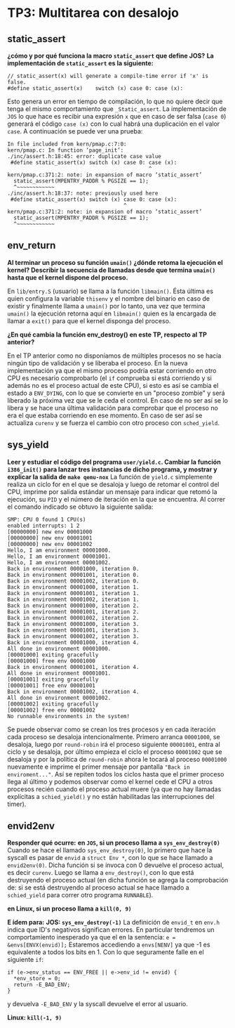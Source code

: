 TP3: Multitarea con desalojo
============================

static_assert
-------------

**¿cómo y por qué funciona la macro `static_assert` que define JOS?**
**La implementación de `static_assert` es la siguiente:**
```
// static_assert(x) will generate a compile-time error if 'x' is false.
#define static_assert(x)	switch (x) case 0: case (x):
```
Esto genera un error en tiempo de compilación, lo que no quiere decir que tenga el mismo comportamiento que `_Static_assert`. La implementación de `JOS` lo que hace es recibir una expresión `x` que en caso de ser falsa (`case 0`) generará el código `case (x)` con lo cual habrá una duplicación en el valor `case`. A continuación se puede ver una prueba:
```
In file included from kern/pmap.c:7:0:
kern/pmap.c: In function ‘page_init’:
./inc/assert.h:18:45: error: duplicate case value
 #define static_assert(x) switch (x) case 0: case (x):
                                             ^
kern/pmap.c:371:2: note: in expansion of macro ‘static_assert’
  static_assert(MPENTRY_PADDR % PGSIZE == 1);
  ^~~~~~~~~~~~~
./inc/assert.h:18:37: note: previously used here
 #define static_assert(x) switch (x) case 0: case (x):
                                     ^
kern/pmap.c:371:2: note: in expansion of macro ‘static_assert’
  static_assert(MPENTRY_PADDR % PGSIZE == 1);
  ^~~~~~~~~~~~~
```

env_return
----------

**Al terminar un proceso su función `umain()` ¿dónde retoma la ejecución el kernel? Describir la secuencia de llamadas desde que termina `umain()` hasta que el kernel dispone del proceso.**

En `lib/entry.S` (usuario) se llama a la función `libmain()`. Ésta última es quien configura la variable `thisenv` y el nombre del binario en caso de existir y finalmente llama a `umain()` por lo tanto, una vez que termina `umain()` la ejecución retorna aquí en `libmain()` quien es la encargada de llamar a `exit()` para que el kernel disponga del proceso.

**¿En qué cambia la función env_destroy() en este TP, respecto al TP anterior?**

En el TP anterior como no disponíamos de múltiples procesos no se hacía ningún tipo de validación y se liberaba el proceso. En la nueva implementación ya que el mismo proceso podría estar corriendo en otro CPU es necesario comprobarlo (el `if` comprueba si está corriendo y si además no es el proceso actual de este CPU), si esto es así se cambia el estado a `ENV_DYING`, con lo que se convierte en un "proceso zombie" y será liberado la próxima vez que se le ceda el control. En caso de no ser así se lo libera y se hace una última validación para comprobar que el proceso no era el que estaba corriendo en ese momento. En caso de ser así se actualiza `curenv` y se fuerza el cambio con otro proceso con `sched_yield`.

sys_yield
---------

**Leer y estudiar el código del programa `user/yield.c`. Cambiar la función `i386_init()` para lanzar tres instancias de dicho programa, y mostrar y explicar la salida de `make qemu-nox`**
La función de `yield.c` simplemente realiza un ciclo for en el que se desaloja y luego de retomar el control del CPU, imprime por salida estándar un mensaje para indicar que retomó la ejecución, su `PID` y el número de iteración en la que se encuentra. Al correr el comando indicado se obtuvo la siguiente salida:
```
SMP: CPU 0 found 1 CPU(s)
enabled interrupts: 1 2
[00000000] new env 00001000
[00000000] new env 00001001
[00000000] new env 00001002
Hello, I am environment 00001000.
Hello, I am environment 00001001.
Hello, I am environment 00001002.
Back in environment 00001000, iteration 0.
Back in environment 00001001, iteration 0.
Back in environment 00001002, iteration 0.
Back in environment 00001000, iteration 1.
Back in environment 00001001, iteration 1.
Back in environment 00001002, iteration 1.
Back in environment 00001000, iteration 2.
Back in environment 00001001, iteration 2.
Back in environment 00001002, iteration 2.
Back in environment 00001000, iteration 3.
Back in environment 00001001, iteration 3.
Back in environment 00001002, iteration 3.
Back in environment 00001000, iteration 4.
All done in environment 00001000.
[00001000] exiting gracefully
[00001000] free env 00001000
Back in environment 00001001, iteration 4.
All done in environment 00001001.
[00001001] exiting gracefully
[00001001] free env 00001001
Back in environment 00001002, iteration 4.
All done in environment 00001002.
[00001002] exiting gracefully
[00001002] free env 00001002
No runnable environments in the system!
```
Se puede observar como se crean los tres procesos y en cada iteración cada proceso se desaloja intencionalmente. Primero arranca `00001000`, se desaloja, luego por `round-robin` irá el proceso siguiente `00001001`, entra al ciclo y se desaloja, por último empieza el ciclo el proceso `00001002` que se desaloja y por la política de `round-robin` ahora le tocará al proceso `00001000` nuevamente e imprime el primer mensaje por pantalla `"Back in enviroment..."`. Así se repiten todos los ciclos hasta que el primer proceso llega al último y podemos observar como el kernel cede el CPU a otros procesos recién cuando el proceso actual muere (ya que no hay llamadas explícitas a `schied_yield()` y no están habilitadas las interrupciones del timer).

envid2env
---------

**Responder qué ocurre:**
**en `JOS`, si un proceso llama a `sys_env_destroy(0)`**
Cuando se hace el llamado `sys_env_destroy(0)`, lo primero que hace la syscall es pasar de `envid` a `struct Env *`, con lo que se hace llamado a `envid2env(0)`. Dicha función si se invoca con 0 devuelve el proceso actual, es decir `curenv`. Luego se llama a `env_destroy()`, con lo que está destruyendo el proceso actual (en dicha función se agrega la comprobación de: si se está destruyendo al proceso actual se hace llamado a `schied_yield` para correr otro programa `RUNNABLE`).

**en Linux, si un proceso llama a `kill(0, 9)`**

**E ídem para:**
**JOS: `sys_env_destroy(-1)`**
La definición de `envid_t` en `env.h` indica que ID's negativos significan errores. En particular tendremos un comportamiento inesperado ya que el en la sentencia: 
`e = &envs[ENVX(envid)];`
Estaremos accediendo a `envs[NENV]` ya que -1 es equivalente a todos los bits en 1.
Con lo que seguramente falle en el siguiente `if`:
```
if (e->env_status == ENV_FREE || e->env_id != envid) {
  *env_store = 0;
  return -E_BAD_ENV;
}
```
y devuelva `-E_BAD_ENV` y la syscall devuelve el error al usuario.

**Linux: `kill(-1, 9)`**